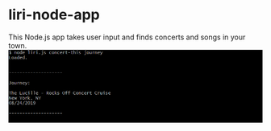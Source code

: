 # liri-node-app
This Node.js app takes user input and finds concerts and songs in your town.
![alt text](images/concert-this.PNG)
